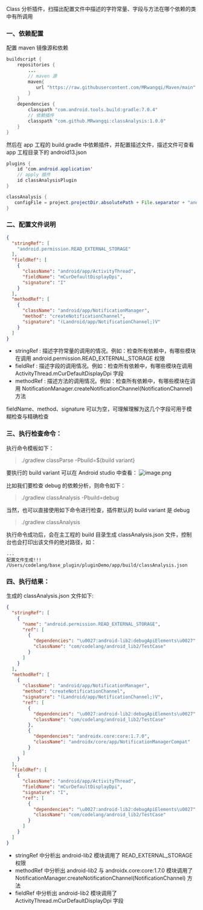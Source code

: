 Class 分析插件，扫描出配置文件中描述的字符常量、字段与方法在哪个依赖的类中有所调用

### 一、依赖配置

配置 maven 镜像源和依赖
```java
buildscript {
    repositories {
        ...
        // maven 源
        maven{
           url "https://raw.githubusercontent.com/MRwangqi/Maven/main"
        }
    }
    dependencies {
        classpath "com.android.tools.build:gradle:7.0.4"
        // 依赖插件
        classpath "com.github.MRwangqi:classAnalysis:1.0.0"
    }
}
```

然后在 app 工程的 build.gradle 中依赖插件，并配置描述文件，描述文件可查看 app 工程目录下的 android13.json

```java
plugins {
    id 'com.android.application'
    // apply 插件
    id classAnalysisPlugin
}

classAnalysis {
   configFile = project.projectDir.absolutePath + File.separator + "android13.json"
}
```

### 二、配置文件说明


```json
{
  "stringRef": [
    "android.permission.READ_EXTERNAL_STORAGE"
  ],
  "fieldRef": [
    {
      "className": "android/app/ActivityThread",
      "fieldName": "mCurDefaultDisplayDpi",
      "signature": "I"
    }
  ],
  "methodRef": [
    {
      "className": "android/app/NotificationManager",
      "method": "createNotificationChannel",
      "signature": "(Landroid/app/NotificationChannel;)V"
    }
  ]
}

```
- stringRef : 描述字符常量的调用的情况。例如：检查所有依赖中，有哪些模块在调用 android.permission.READ_EXTERNAL_STORAGE 权限
- fieldRef : 描述字段的调用情况。例如：检查所有依赖中，有哪些模块在调用 ActivityThread.mCurDefaultDisplayDpi 字段
- methodRef : 描述方法的调用情况。例如：检查所有依赖中，有哪些模块在调用 NotificationManager.createNotificationChannel(NotificationChannel) 方法


fieldName、method、signature 可以为空，可理解理解为这几个字段可用于模糊检查与精确检查

### 三、执行检查命令：

执行命令模板如下：
> ./gradlew classParse -Pbuild=${build variant}

要执行的 build variant 可以在 Android studio 中查看：
![image.png](https://p3-juejin.byteimg.com/tos-cn-i-k3u1fbpfcp/5a6f62c79ade4ae7864c572e852ee9b8~tplv-k3u1fbpfcp-zoom-1.image)

比如我们要检查 debug 的依赖分析，则命令如下：
> ./gradlew classAnalysis -Pbuild=debug

当然，也可以直接使用如下命令进行检查，插件默认的 build variant 是 debug
> ./gradlew classAnalysis

执行命令成功后，会在主工程的 build 目录生成 classAnalysis.json 文件，控制台也会打印出该文件的绝对路径，如：
```text
...
配置文件生成!!! /Users/codelang/base_plugin/pluginDemo/app/build/classAnalysis.json
```


### 四、执行结果：

生成的 classAnalysis.json 文件如下:

```json
{
  "stringRef": [
    {
      "name": "android.permission.READ_EXTERNAL_STORAGE",
      "ref": [
        {
          "dependencies": "\u0027:android-lib2:debugApiElements\u0027",
          "className": "com/codelang/android_lib2/TestCase"
        }
      ]
    }
  ],
  "methodRef": [
    {
      "className": "android/app/NotificationManager",
      "method": "createNotificationChannel",
      "signature": "(Landroid/app/NotificationChannel;)V",
      "ref": [
        {
          "dependencies": "\u0027:android-lib2:debugApiElements\u0027",
          "className": "com/codelang/android_lib2/TestCase"
        },
        {
          "dependencies": "androidx.core:core:1.7.0",
          "className": "androidx/core/app/NotificationManagerCompat"
        }
      ]
    }
  ],
  "fieldRef": [
    {
      "className": "android/app/ActivityThread",
      "fieldName": "mCurDefaultDisplayDpi",
      "signature": "I",
      "ref": [
        {
          "dependencies": "\u0027:android-lib2:debugApiElements\u0027",
          "className": "com/codelang/android_lib2/TestCase"
        }
      ]
    }
  ]
}

```

- stringRef 中分析出 android-lib2 模块调用了 READ_EXTERNAL_STORAGE 权限
- methodRef 中分析出 android-lib2 与 androidx.core:core:1.7.0 模块调用了 NotificationManager.createNotificationChannel(NotificationChannel) 方法
- fieldRef 中分析出 android-lib2 模块调用了 ActivityThread.mCurDefaultDisplayDpi 字段